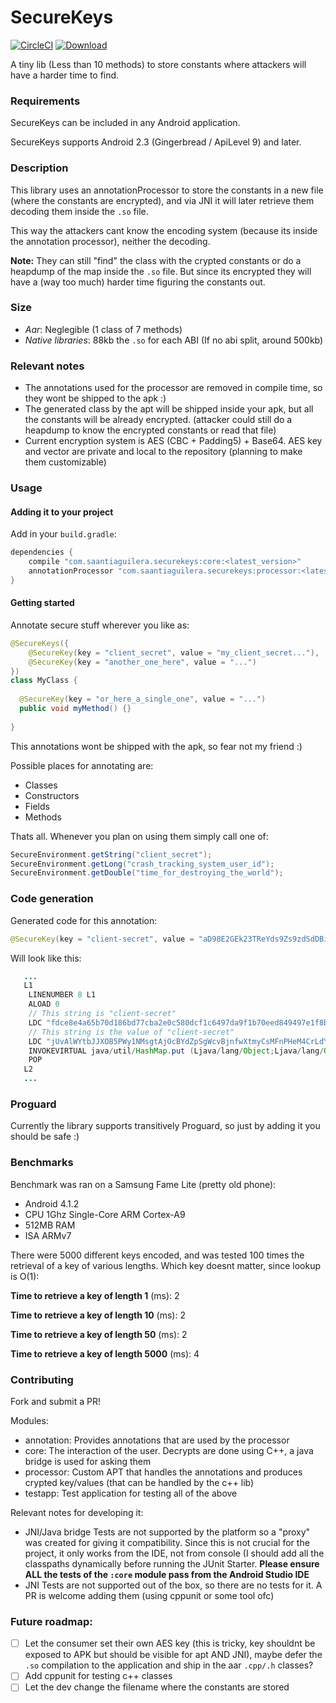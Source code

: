 # SecureKeys

[![CircleCI](https://circleci.com/gh/saantiaguilera/android-api-SecureKeys/tree/develop.svg?style=svg)](https://circleci.com/gh/saantiaguilera/android-api-SecureKeys/tree/develop) [![Download](https://api.bintray.com/packages/saantiaguilera/maven/com.saantiaguilera.securekeys.core/images/download.svg) ](https://bintray.com/saantiaguilera/maven/com.saantiaguilera.securekeys.core/_latestVersion)

A tiny lib (Less than 10 methods) to store constants where attackers will have a harder time to find.

### Requirements

SecureKeys can be included in any Android application.

SecureKeys supports Android 2.3 (Gingerbread / ApiLevel 9) and later.

### Description

This library uses an annotationProcessor to store the constants in a new file (where the constants are encrypted), and via JNI it will later retrieve them decoding them inside the `.so` file.

This way the attackers cant know the encoding system (because its inside the annotation processor), neither the decoding. 

**Note:** They can still "find" the class with the crypted constants or do a heapdump of the map inside the `.so` file. But since its encrypted they will have a (way too much) harder time figuring the constants out.

### Size

- _Aar_: Neglegible (1 class of 7 methods)
- _Native libraries_: 88kb the `.so` for each ABI (If no abi split, around 500kb)

### Relevant notes

- The annotations used for the processor are removed in compile time, so they wont be shipped to the apk :)
- The generated class by the apt will be shipped inside your apk, but all the constants will be already encrypted. (attacker could still do a heapdump to know the encrypted constants or read that file)
- Current encryption system is AES (CBC + Padding5) + Base64. AES key and vector are private and local to the repository (planning to make them customizable)

### Usage

#### Adding it to your project

Add in your `build.gradle`:

```gradle
dependencies {
    compile "com.saantiaguilera.securekeys:core:<latest_version>"
    annotationProcessor "com.saantiaguilera.securekeys:processor:<latest_version>"
}
```

#### Getting started

Annotate secure stuff wherever you like as:

```Java
@SecureKeys({
    @SecureKey(key = "client_secret", value = "my_client_secret..."),
    @SecureKey(key = "another_one_here", value = "...")
})
class MyClass {
  
  @SecureKey(key = "or_here_a_single_one", value = "...")
  public void myMethod() {}
  
}
```
This annotations wont be shipped with the apk, so fear not my friend :)

Possible places for annotating are:
- Classes
- Constructors
- Fields
- Methods

Thats all. Whenever you plan on using them simply call one of:
```Java
SecureEnvironment.getString("client_secret");
SecureEnvironment.getLong("crash_tracking_system_user_id");
SecureEnvironment.getDouble("time_for_destroying_the_world");
```

### Code generation

Generated code for this annotation:
```Java
@SecureKey(key = "client-secret", value = "aD98E2GEk23TReYds9Zs9zdSdDBi23EAsdq29fXkpsDwp0W+h")
```
Will look like this:
```Java
   ...
   L1
    LINENUMBER 8 L1
    ALOAD 0
    // This string is "client-secret"
    LDC "fdce8e4a65b70d186bd77cba2e0c580dcf1c6497da9f1b70eed849497e1f8ba2"
    // This string is the value of "client-secret"
    LDC "jUvAlWYtbJJXOB5PWy1NMsgtAjOcBYdZpSgWcvBjnfwXtmyCsMFnPHeM4CrLdYPO2xmk2IAnOGhlsVn55eV6wA=="
    INVOKEVIRTUAL java/util/HashMap.put (Ljava/lang/Object;Ljava/lang/Object;)Ljava/lang/Object;
    POP
   L2
   ...
```

### Proguard

Currently the library supports transitively Proguard, so just by adding it you should be safe :)

### Benchmarks

Benchmark was ran on a Samsung Fame Lite (pretty old phone):
 * Android 4.1.2
 * CPU 1Ghz Single-Core ARM Cortex-A9
 * 512MB RAM
 * ISA ARMv7
 
There were 5000 different keys encoded, and was tested 100 times the retrieval of a key of various lengths. Which key doesnt matter, since lookup is O(1):

**Time to retrieve a key of length 1** (ms): 2

**Time to retrieve a key of length 10** (ms): 2

**Time to retrieve a key of length 50** (ms): 2

**Time to retrieve a key of length 5000** (ms): 4

### Contributing

Fork and submit a PR!

Modules:
- annotation: Provides annotations that are used by the processor
- core: The interaction of the user. Decrypts are done using C++, a java bridge is used for asking them
- processor: Custom APT that handles the annotations and produces crypted key/values (that can be handled by the c++ lib)
- testapp: Test application for testing all of the above

Relevant notes for developing it:
- JNI/Java bridge Tests are not supported by the platform so a "proxy" was created for giving it compatibility. Since this is not crucial for the project, it only works from the IDE, not from console (I should add all the classpaths dynamically before running the JUnit Starter. **Please ensure ALL the tests of the `:core` module pass from the Android Studio IDE**
- JNI Tests are not supported out of the box, so there are no tests for it. A PR is welcome adding them (using cppunit or some tool ofc)

### Future roadmap:
- [ ] Let the consumer set their own AES key (this is tricky, key shouldnt be exposed to APK but should be visible for apt AND JNI), maybe defer the `.so` compilation to the application and ship in the aar `.cpp/.h` classes?
- [ ] Add cppunit for testing c++ classes
- [ ] Let the dev change the filename where the constants are stored
